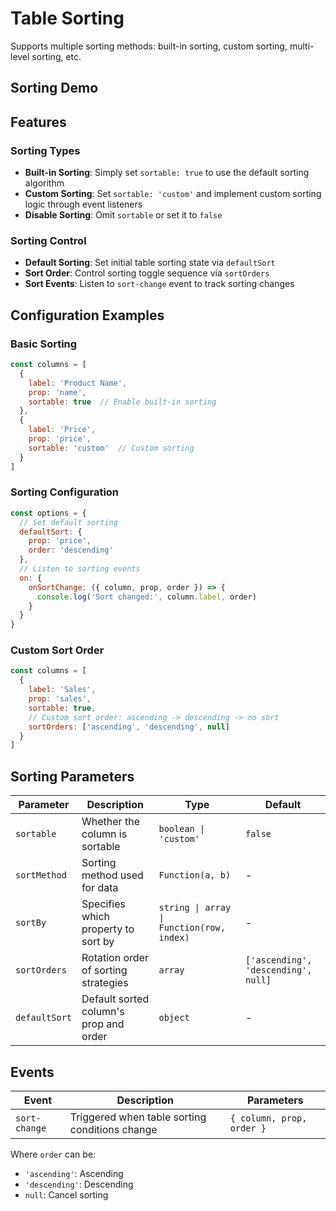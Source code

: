 # Table Sorting

Supports multiple sorting methods: built-in sorting, custom sorting, multi-level sorting, etc.

## Sorting Demo

<DemoPreview dir="demos/ma-table/sorting" />

## Features

### Sorting Types
- **Built-in Sorting**: Simply set `sortable: true` to use the default sorting algorithm
- **Custom Sorting**: Set `sortable: 'custom'` and implement custom sorting logic through event listeners
- **Disable Sorting**: Omit `sortable` or set it to `false`

### Sorting Control
- **Default Sorting**: Set initial table sorting state via `defaultSort`
- **Sort Order**: Control sorting toggle sequence via `sortOrders`
- **Sort Events**: Listen to `sort-change` event to track sorting changes

## Configuration Examples

### Basic Sorting
```javascript
const columns = [
  { 
    label: 'Product Name', 
    prop: 'name', 
    sortable: true  // Enable built-in sorting
  },
  { 
    label: 'Price', 
    prop: 'price', 
    sortable: 'custom'  // Custom sorting
  }
]
```

### Sorting Configuration
```javascript
const options = {
  // Set default sorting
  defaultSort: { 
    prop: 'price', 
    order: 'descending' 
  },
  // Listen to sorting events
  on: {
    onSortChange: ({ column, prop, order }) => {
      console.log('Sort changed:', column.label, order)
    }
  }
}
```

### Custom Sort Order
```javascript
const columns = [
  { 
    label: 'Sales', 
    prop: 'sales', 
    sortable: true,
    // Custom sort order: ascending -> descending -> no sort
    sortOrders: ['ascending', 'descending', null]
  }
]
```

## Sorting Parameters

| Parameter | Description | Type | Default |
|-----|------|-----|--------|
| `sortable` | Whether the column is sortable | `boolean \| 'custom'` | `false` |
| `sortMethod` | Sorting method used for data | `Function(a, b)` | - |
| `sortBy` | Specifies which property to sort by | `string \| array \| Function(row, index)` | - |
| `sortOrders` | Rotation order of sorting strategies | `array` | `['ascending', 'descending', null]` |
| `defaultSort` | Default sorted column's prop and order | `object` | - |

## Events

| Event | Description | Parameters |
|-------|------|------|
| `sort-change` | Triggered when table sorting conditions change | `{ column, prop, order }` |

Where `order` can be:
- `'ascending'`: Ascending
- `'descending'`: Descending  
- `null`: Cancel sorting